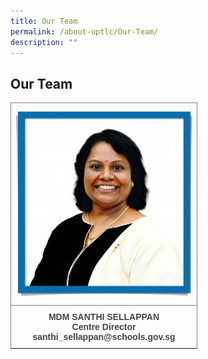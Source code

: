 ```yaml
---
title: Our Team
permalink: /about-uptlc/Our-Team/
description: ""
---
```

## Our Team

<style type="text/css">
.tg  {border-collapse:collapse;border-spacing:0;}
.tg td{border-color:black;border-style:solid;border-width:1px;font-family:Arial, sans-serif;font-size:14px;
  overflow:hidden;padding:10px 5px;word-break:normal;}
.tg th{border-color:black;border-style:solid;border-width:1px;font-family:Arial, sans-serif;font-size:14px;
  font-weight:normal;overflow:hidden;padding:10px 5px;word-break:normal;}
.tg .tg-c3ow{border-color:inherit;text-align:center;vertical-align:top}
.tg .tg-1y4x{border-color:inherit;color:#444;font-weight:bold;text-align:center;vertical-align:top}
</style>
<table class="tg">
<thead>
  <tr>
    <th class="tg-c3ow"><img src="/images/centredirector.jpg" width="287" height="300"></th>
  </tr>
</thead>
<tbody>
  <tr>
    <td class="tg-1y4x">MDM SANTHI SELLAPPAN <br>Centre Director<br><span style="color:#444">santhi_sellappan@schools.gov.sg</span></td>
  </tr>
</tbody>
</table>


